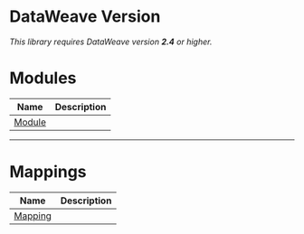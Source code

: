 
# DataWeave Version
_This library requires DataWeave version **2.4** or higher._

# Modules

| Name | Description|
|------|------------|
| [Module](pages/Module ) | |

________________________________


# Mappings

| Name | Description|
|------|------------|
| [Mapping](pages/Mappings/#mapping-index ) | |


